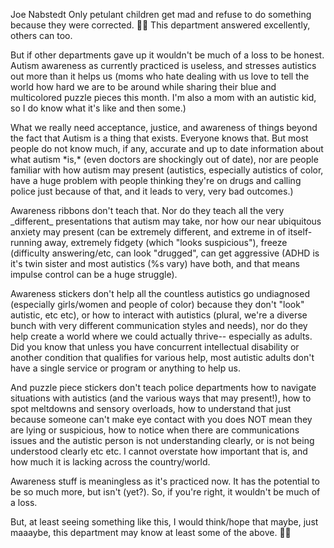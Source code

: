 ---
---

Joe Nabstedt Only petulant children get mad and refuse to do something because they were corrected. 🤷🏻‍ This department answered excellently, others can too.

  

But if other departments gave up it wouldn't be much of a loss to be honest. Autism awareness as currently practiced is useless, and stresses autistics out more than it helps us (moms who hate dealing with us love to tell the world how hard we are to be around while sharing their blue and multicolored puzzle pieces this month. I'm also a mom with an autistic kid, so I do know what it's like and then some.)

  

What we really need acceptance, justice, and awareness of things beyond the fact that Autism is a thing that exists. Everyone knows that. But most people do not know much, if any, accurate and up to date information about what autism \*is,\* (even doctors are shockingly out of date), nor are people familiar with how autism may present (autistics, especially autistics of color, have a huge problem with people thinking they're on drugs and calling police just because of that, and it leads to very, very bad outcomes.)

  

Awareness ribbons don't teach that. Nor do they teach all the very \_different\_ presentations that autism may take, nor how our near ubiquitous anxiety may present (can be extremely different, and extreme in of itself- running away, extremely fidgety (which "looks suspicious"), freeze (difficulty answering/etc, can look "drugged", can get aggressive (ADHD is it's twin sister and most autistics (%s vary) have both, and that means impulse control can be a huge struggle).

  

Awareness stickers don't help all the countless autistics go undiagnosed (especially girls/women and people of color) because they don't "look" autistic, etc etc), or how to interact with autistics (plural, we're a diverse bunch with very different communication styles and needs), nor do they help create a world where we could actually thrive-- especially as adults. Did you know that unless you have concurrent intellectual disability or another condition that qualifies for various help, most autistic adults don't have a single service or program or anything to help us.

  

And puzzle piece stickers don't teach police departments how to navigate situations with autistics (and the various ways that may present!), how to spot meltdowns and sensory overloads, how to understand that just because someone can't make eye contact with you does NOT mean they are lying or suspicious, how to notice when there are communications issues and the autistic person is not understanding clearly, or is not being understood clearly etc etc. I cannot overstate how important that is, and how much it is lacking across the country/world.

  

Awareness stuff is meaningless as it's practiced now. It has the potential to be so much more, but isn't (yet?). So, if you're right, it wouldn't be much of a loss.

  

But, at least seeing something like this, I would think/hope that maybe, just maaaybe, this department may know at least some of the above. 🤞🏻